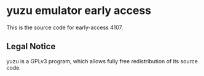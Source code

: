 yuzu emulator early access
=============

This is the source code for early-access 4107.

## Legal Notice

yuzu is a GPLv3 program, which allows fully free redistribution of its source code.